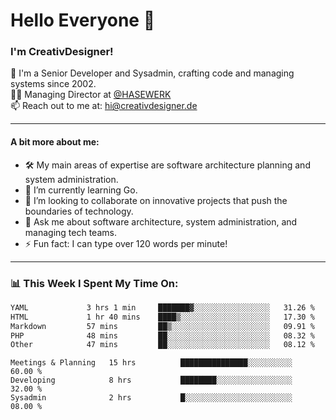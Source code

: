 # Hello Everyone 👋

### I'm CreativDesigner!

🔭 I'm a Senior Developer and Sysadmin, crafting code and managing systems since 2002.  
👨‍💼 Managing Director at [@HASEWERK](https://github.com/HASEWERK)  
📫 Reach out to me at: [hi@creativdesigner.de](mailto:hi@creativdesigner.de)  

---

#### A bit more about me:

- 🛠 My main areas of expertise are software architecture planning and system administration.
- 🌱 I’m currently learning Go.
- 👯 I’m looking to collaborate on innovative projects that push the boundaries of technology.
- 💬 Ask me about software architecture, system administration, and managing tech teams.
- ⚡ Fun fact: I can type over 120 words per minute!  

---

### 📊 **This Week I Spent My Time On:**

<!--START_SECTION:waka-->

```txt
YAML             3 hrs 1 min     ███████▓░░░░░░░░░░░░░░░░░   31.26 %
HTML             1 hr 40 mins    ████▒░░░░░░░░░░░░░░░░░░░░   17.30 %
Markdown         57 mins         ██▒░░░░░░░░░░░░░░░░░░░░░░   09.91 %
PHP              48 mins         ██░░░░░░░░░░░░░░░░░░░░░░░   08.32 %
Other            47 mins         ██░░░░░░░░░░░░░░░░░░░░░░░   08.12 %
```

<!--END_SECTION:waka-->

```text
Meetings & Planning   15 hrs          ███████████████░░░░░░░░░░   60.00 % 
Developing            8 hrs           ████████░░░░░░░░░░░░░░░░░   32.00 % 
Sysadmin              2 hrs           █░░░░░░░░░░░░░░░░░░░░░░░░   08.00 %

